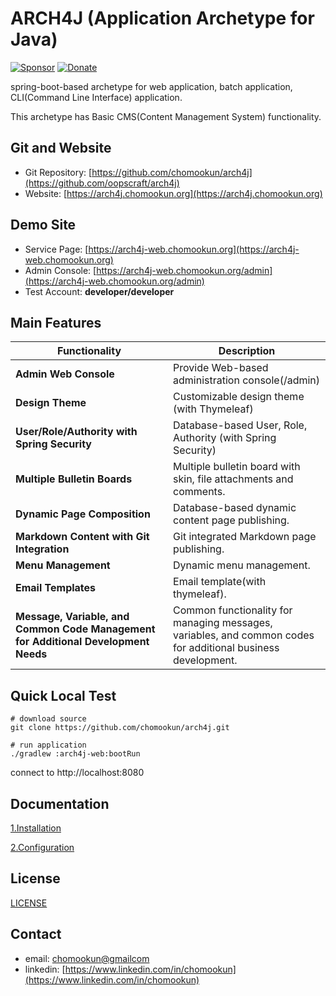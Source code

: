 # ARCH4J (Application Archetype for Java) 

[![Sponsor](https://img.shields.io/badge/Sponsor-%E2%9D%A4-red?logo=github)](https://github.com/sponsors/chomookun)
[![Donate](https://img.shields.io/badge/Donate-Ko--fi-orange?logo=kofi)](https://ko-fi.com/chomookun)

spring-boot-based archetype for web application, batch application, CLI(Command Line Interface) application.

This archetype has Basic CMS(Content Management System) functionality.

## Git and Website

* Git Repository: [https://github.com/chomookun/arch4j](https://github.com/oopscraft/arch4j)
* Website: [https://arch4j.chomookun.org](https://arch4j.chomookun.org)

## Demo Site

* Service Page: [https://arch4j-web.chomookun.org](https://arch4j-web.chomookun.org)
* Admin Console: [https://arch4j-web.chomookun.org/admin](https://arch4j-web.chomookun.org/admin)
* Test Account: **developer/developer**

## Main Features

| Functionality                                                                      | Description                                                                                                  |
|------------------------------------------------------------------------------------|--------------------------------------------------------------------------------------------------------------|
| **Admin Web Console**                                                              | Provide Web-based administration console(/admin)                                                             |
| **Design Theme**                                                                   | Customizable design theme (with Thymeleaf)                                                                   |
| **User/Role/Authority with Spring Security**                                       | Database-based User, Role, Authority (with Spring Security)                                                  |
| **Multiple Bulletin Boards**                                                       | Multiple bulletin board with skin, file attachments and comments.                                            |
| **Dynamic Page Composition**                                                       | Database-based dynamic content page publishing.                                                              |
| **Markdown Content with Git Integration**                                          | Git integrated Markdown page publishing.                                                                     |
| **Menu Management**                                                                | Dynamic menu management.                                                                                     |
| **Email Templates**                                                                | Email template(with thymeleaf).                                                                              |
| **Message, Variable, and Common Code Management for Additional Development Needs** | Common functionality for managing messages, variables, and common codes for additional business development. |


## Quick Local Test

```shell
# download source
git clone https://github.com/chomookun/arch4j.git

# run application
./gradlew :arch4j-web:bootRun

```
connect to http://localhost:8080


## Documentation

[1.Installation](docs/01.installation/index.md)

[2.Configuration](docs/02.configuration/index.md)


## License

[LICENSE](LICENSE)


## Contact
* email: [chomookun@gmailcom](mailto:chomookun@gmail.com)
* linkedin: [https://www.linkedin.com/in/chomookun](https://www.linkedin.com/in/chomookun)
